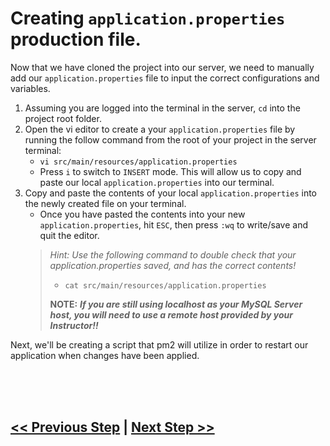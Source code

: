 # Creating `application.properties` production file.
Now that we have cloned the project into our server, we need to manually add our `application.properties` file to input the correct configurations and variables.

1. Assuming you are logged into the terminal in the server, `cd` into the project root folder.
2. Open the vi editor to create a your `application.properties` file by running the follow command from the root of your project in the server terminal:
    - `vi src/main/resources/application.properties`
    - Press `i` to switch to `INSERT` mode. This will allow us to copy and paste our local `application.properties` into our terminal.
3. Copy and paste the contents of your local `application.properties` into the newly created file on your terminal.
    - Once you have pasted the contents into your new `application.properties`, hit `ESC`, then press `:wq` to write/save and quit the editor.
    > *Hint:* *Use the following command to double check that your application.properties saved, and has the correct contents!*
    >
    >    - `cat src/main/resources/application.properties`
    >
    > **NOTE:** ***If you are still using localhost as your MySQL Server host, you will need to use a remote host provided by your Instructor!!***


Next, we'll be creating a script that pm2 will utilize in order to restart our application when changes have been applied.

<br>
<br>
<br>

## [<< Previous Step](5.ec2-to-github.md) | [Next Step >>](7.project-build.md)